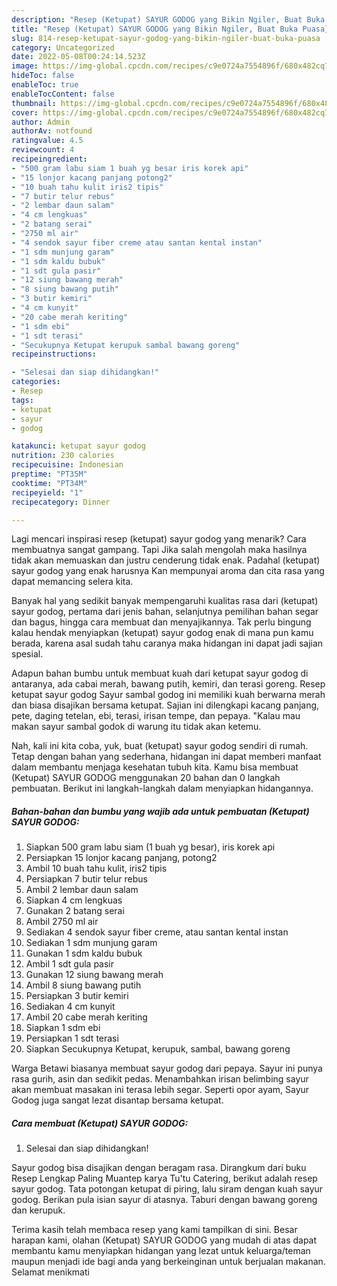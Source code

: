 ```yaml
---
description: "Resep (Ketupat) SAYUR GODOG yang Bikin Ngiler, Buat Buka Puasa}"
title: "Resep (Ketupat) SAYUR GODOG yang Bikin Ngiler, Buat Buka Puasa}"
slug: 814-resep-ketupat-sayur-godog-yang-bikin-ngiler-buat-buka-puasa
category: Uncategorized
date: 2022-05-08T00:24:14.523Z
image: https://img-global.cpcdn.com/recipes/c9e0724a7554896f/680x482cq70/ketupat-sayur-godog-foto-resep-utama.jpg
hideToc: false
enableToc: true
enableTocContent: false
thumbnail: https://img-global.cpcdn.com/recipes/c9e0724a7554896f/680x482cq70/ketupat-sayur-godog-foto-resep-utama.jpg
cover: https://img-global.cpcdn.com/recipes/c9e0724a7554896f/680x482cq70/ketupat-sayur-godog-foto-resep-utama.jpg
author: Admin
authorAv: notfound
ratingvalue: 4.5
reviewcount: 4
recipeingredient:
- "500 gram labu siam 1 buah yg besar iris korek api"
- "15 lonjor kacang panjang potong2"
- "10 buah tahu kulit iris2 tipis"
- "7 butir telur rebus"
- "2 lembar daun salam"
- "4 cm lengkuas"
- "2 batang serai"
- "2750 ml air"
- "4 sendok sayur fiber creme atau santan kental instan"
- "1 sdm munjung garam"
- "1 sdm kaldu bubuk"
- "1 sdt gula pasir"
- "12 siung bawang merah"
- "8 siung bawang putih"
- "3 butir kemiri"
- "4 cm kunyit"
- "20 cabe merah keriting"
- "1 sdm ebi"
- "1 sdt terasi"
- "Secukupnya Ketupat kerupuk sambal bawang goreng"
recipeinstructions:

- "Selesai dan siap dihidangkan!"
categories:
- Resep
tags:
- ketupat
- sayur
- godog

katakunci: ketupat sayur godog 
nutrition: 230 calories
recipecuisine: Indonesian
preptime: "PT35M"
cooktime: "PT34M"
recipeyield: "1"
recipecategory: Dinner

---
```



Lagi mencari inspirasi resep (ketupat) sayur godog yang menarik? Cara membuatnya sangat gampang. Tapi Jika salah mengolah maka hasilnya tidak akan memuaskan dan justru cenderung tidak enak. Padahal (ketupat) sayur godog yang enak harusnya Kan mempunyai aroma dan cita rasa yang dapat memancing selera kita.


Banyak hal yang sedikit banyak mempengaruhi kualitas rasa dari (ketupat) sayur godog, pertama dari jenis bahan, selanjutnya pemilihan bahan segar dan bagus, hingga cara membuat dan menyajikannya. Tak perlu bingung kalau hendak menyiapkan (ketupat) sayur godog enak di mana pun kamu berada, karena asal sudah tahu caranya maka hidangan ini dapat jadi sajian spesial.

Adapun bahan bumbu untuk membuat kuah dari ketupat sayur godog di antaranya, ada cabai merah, bawang putih, kemiri, dan terasi goreng. Resep ketupat sayur godog Sayur sambal godog ini memiliki kuah berwarna merah dan biasa disajikan bersama ketupat. Sajian ini dilengkapi kacang panjang, pete, daging tetelan, ebi, terasi, irisan tempe, dan pepaya. &#34;Kalau mau makan sayur sambal godok di warung itu tidak akan ketemu.


Nah, kali ini kita coba, yuk, buat (ketupat) sayur godog sendiri di rumah. Tetap dengan bahan yang sederhana, hidangan ini dapat memberi manfaat dalam membantu menjaga kesehatan tubuh kita. Kamu bisa membuat (Ketupat) SAYUR GODOG menggunakan 20 bahan dan 0 langkah pembuatan. Berikut ini langkah-langkah dalam menyiapkan hidangannya.

<!--inarticleads1-->

##### Bahan-bahan dan bumbu yang wajib ada untuk pembuatan (Ketupat) SAYUR GODOG:

1. Siapkan 500 gram labu siam (1 buah yg besar), iris korek api
1. Persiapkan 15 lonjor kacang panjang, potong2
1. Ambil 10 buah tahu kulit, iris2 tipis
1. Persiapkan 7 butir telur rebus
1. Ambil 2 lembar daun salam
1. Siapkan 4 cm lengkuas
1. Gunakan 2 batang serai
1. Ambil 2750 ml air
1. Sediakan 4 sendok sayur fiber creme, atau santan kental instan
1. Sediakan 1 sdm munjung garam
1. Gunakan 1 sdm kaldu bubuk
1. Ambil 1 sdt gula pasir
1. Gunakan 12 siung bawang merah
1. Ambil 8 siung bawang putih
1. Persiapkan 3 butir kemiri
1. Sediakan 4 cm kunyit
1. Ambil 20 cabe merah keriting
1. Siapkan 1 sdm ebi
1. Persiapkan 1 sdt terasi
1. Siapkan Secukupnya Ketupat, kerupuk, sambal, bawang goreng


Warga Betawi biasanya membuat sayur godog dari pepaya. Sayur ini punya rasa gurih, asin dan sedikit pedas. Menambahkan irisan belimbing sayur akan membuat masakan ini terasa lebih segar. Seperti opor ayam, Sayur Godog juga sangat lezat disantap bersama ketupat. 

<!--inarticleads2-->

##### Cara membuat (Ketupat) SAYUR GODOG:


1. Selesai dan siap dihidangkan!

Sayur godog bisa disajikan dengan beragam rasa. Dirangkum dari buku Resep Lengkap Paling Muantep karya Tu&#39;tu Catering, berikut adalah resep sayur godog. Tata potongan ketupat di piring, lalu siram dengan kuah sayur godog. Berikan pula isian sayur di atasnya. Taburi dengan bawang goreng dan kerupuk. 

Terima kasih telah membaca resep yang kami tampilkan di sini. Besar harapan kami, olahan (Ketupat) SAYUR GODOG yang mudah di atas dapat membantu kamu menyiapkan hidangan yang lezat untuk keluarga/teman maupun menjadi ide bagi anda yang berkeinginan untuk berjualan makanan. Selamat menikmati
